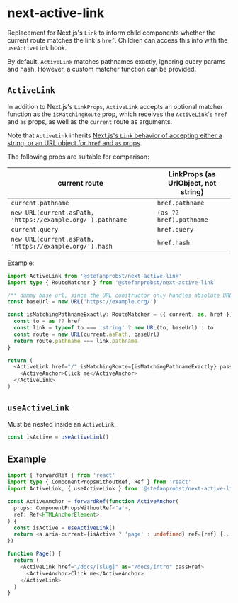 # next-active-link

Replacement for Next.js's `Link` to inform child components whether the current
route matches the link's `href`. Children can access this info with the
`useActiveLink` hook.

By default, `ActiveLink` matches pathnames exactly, ignoring query params and
hash. However, a custom matcher function can be provided.

## `ActiveLink`

In addition to Next.js's `LinkProps`, `ActiveLink` accepts an optional matcher
function as the `isMatchingRoute` prop, which receives the `ActiveLink`'s `href`
and `as` props, as well as the `current` route as arguments.

Note that `ActiveLink` inherits
[Next.js's `Link` behavior of accepting either a string, or an URL object for `href` and `as` props](https://nextjs.org/docs/api-reference/next/link#with-url-object).

The following props are suitable for comparison:

| current route                                              | LinkProps (as UrlObject, not string) |
| ---------------------------------------------------------- | ------------------------------------ |
| `current.pathname`                                         | `href.pathname`                      |
| `new URL(current.asPath, 'https://example.org/').pathname` | `(as ?? href).pathname`              |
| `current.query`                                            | `href.query`                         |
| `new URL(current.asPath, 'https://example.org/').hash`     | `href.hash`                          |

Example:

```ts
import ActiveLink from '@stefanprobst/next-active-link'
import type { RouteMatcher } from '@stefanprobst/next-active-link'

/** dummy base url, since the URL constructor only handles absolute URLs */
const baseUrl = new URL('https://example.org/')

const isMatchingPathnameExactly: RouteMatcher = ({ current, as, href }) => {
  const to = as ?? href
  const link = typeof to === 'string' ? new URL(to, baseUrl) : to
  const route = new URL(current.asPath, baseUrl)
  return route.pathname === link.pathname
}

return (
  <ActiveLink href="/" isMatchingRoute={isMatchingPathnameExactly} passHref>
    <ActiveAnchor>Click me</ActiveAnchor>
  </ActiveLink>
)
```

## `useActiveLink`

Must be nested inside an `ActiveLink`.

```ts
const isActive = useActiveLink()
```

## Example

```ts
import { forwardRef } from 'react'
import type { ComponentPropsWithoutRef, Ref } from 'react'
import ActiveLink, { useActiveLink } from '@stefanprobst/next-active-link'

const ActiveAnchor = forwardRef(function ActiveAnchor(
  props: ComponentPropsWithoutRef<'a'>,
  ref: Ref<HTMLAnchorElement>,
) {
  const isActive = useActiveLink()
  return <a aria-current={isActive ? 'page' : undefined} ref={ref} {...props} />
})

function Page() {
  return (
    <ActiveLink href="/docs/[slug]" as="/docs/intro" passHref>
      <ActiveAnchor>Click me</ActiveAnchor>
    </ActiveLink>
  )
}
```
